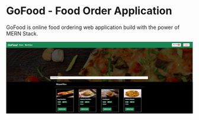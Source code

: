 # GoFood - Food Order Application 
GoFood is online food ordering web application build with the power of MERN Stack. 

![home page](https://github.com/bhavyae-pokhrel/GoFood/blob/main/image/Screenshot%20(2).png)
